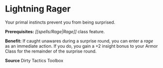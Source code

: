 ﻿---
cssclass: [feats]

---
# Lightning Rager

Your primal instincts prevent you from being surprised.

**Prerequisites:** _[[spells/Rage|Rage]]_ class feature.

**Benefit:** If caught unawares during a surprise round, you can enter a _rage_ as an immediate action. If you do, you gain a +2 insight bonus to your Armor Class for the remainder of the surprise round.

**Source** Dirty Tactics Toolbox